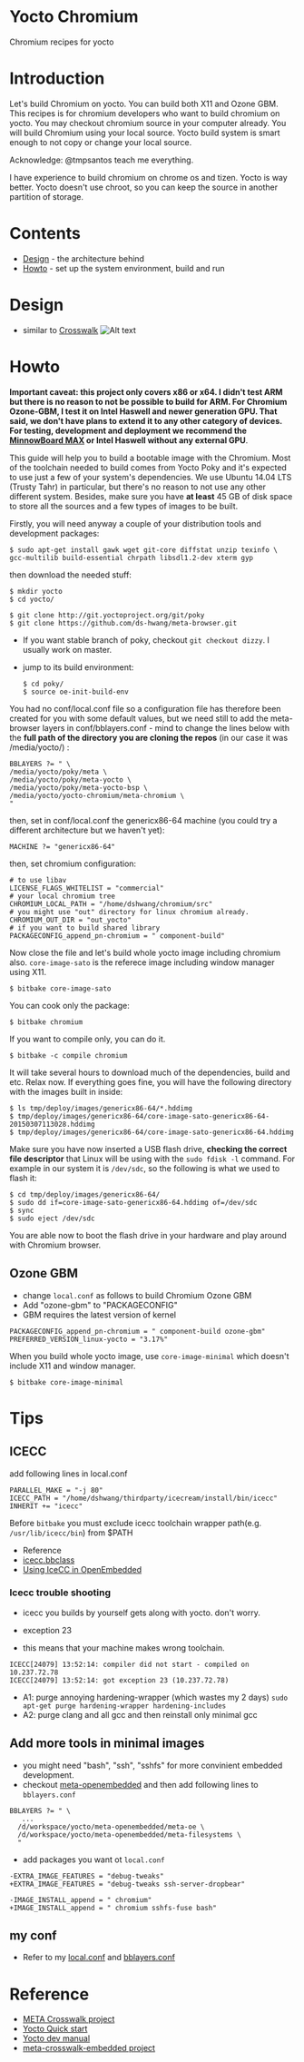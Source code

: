 # Yocto Chromium
Chromium recipes for yocto

# Introduction

Let's build Chromium on yocto. You can build both X11 and Ozone GBM. This recipes is for chromium developers who want to build chromium on yocto. You may checkout chromium source in your computer already. You will build Chromium using your local source. Yocto build system is smart enough to not copy or change your local source.

Acknowledge: @tmpsantos teach me everything.

I have experience to build chromium on chrome os and tizen. Yocto is way better. Yocto doesn't use chroot, so you can keep the source in another partition of storage. 

# Contents

  - [Design](#design) - the architecture behind
  - [Howto](#howto) - set up the system environment, build and run

# Design

* similar to [Crosswalk](https://github.com/crosswalk-project/crosswalk)
![Alt text](https://raw.github.com/tiagovignatti/misc/master/yoctocrosswalkembedded-arch.png "Embedded Crosswalk Project architecture overview")

# Howto

**Important caveat: this project only covers x86 or x64. I didn't test ARM
but there is no reason to not be possible to build for ARM.
For Chromium Ozone-GBM, I test it on Intel Haswell and newer generation GPU. That said, we don't have plans to extend it to any other category of
devices. For testing, development and deployment we recommend the [MinnowBoard MAX](http://www.minnowboard.org/meet-minnowboard-max/) or Intel Haswell without any external GPU**.

This guide will help you to build a bootable image with the Chromium. Most of
the toolchain needed to build comes from Yocto Poky and it's expected to use
just a few of your system's dependencies. We use Ubuntu 14.04 LTS (Trusty
Tahr) in particular, but there's no reason to not use any other different
system. Besides, make sure you have **at least** 45 GB of disk space to store
all the sources and a few types of images to be built.

Firstly, you will need anyway a couple of your distribution tools and
development packages:

  ```
  $ sudo apt-get install gawk wget git-core diffstat unzip texinfo \
gcc-multilib build-essential chrpath libsdl1.2-dev xterm gyp
  ```

then download the needed stuff:

  ```
  $ mkdir yocto
  $ cd yocto/

  $ git clone http://git.yoctoproject.org/git/poky
  $ git clone https://github.com/ds-hwang/meta-browser.git
  ```

* If you want stable branch of poky, checkout `git checkout dizzy`. I usually work on master.
* jump to its build environment:

  ```
  $ cd poky/
  $ source oe-init-build-env

  ```

You had no conf/local.conf file so a configuration file has therefore been
created for you with some default values, but we need still to add the
meta-browser layers in conf/bblayers.conf - mind to change
the lines below with the **full path of the directory you are cloning the
repos** (in our case it was /media/yocto/) :

  ```
BBLAYERS ?= " \
  /media/yocto/poky/meta \
  /media/yocto/poky/meta-yocto \
  /media/yocto/poky/meta-yocto-bsp \
  /media/yocto/yocto-chromium/meta-chromium \
  "
  ```

then, set in conf/local.conf the genericx86-64 machine (you could try a
different architecture but we haven't yet):

  ```
MACHINE ?= "genericx86-64"
  ```

then, set chromium configuration:

  ```
# to use libav
LICENSE_FLAGS_WHITELIST = "commercial"
# your local chromium tree
CHROMIUM_LOCAL_PATH = "/home/dshwang/chromium/src"
# you might use "out" directory for linux chromium already.
CHROMIUM_OUT_DIR = "out_yocto"
# if you want to build shared library
PACKAGECONFIG_append_pn-chromium = " component-build"
  ```

Now close the file and let's build whole yocto image including chromium also. `core-image-sato` is the referece image including window manager using X11.
  ```
  $ bitbake core-image-sato
  ```

You can cook only the package: 

  ```
  $ bitbake chromium
  ```  

If you want to compile only, you can do it.
  ```
  $ bitbake -c compile chromium
  ```


It will take several hours to download much of the dependencies, build and
etc. Relax now. If everything goes fine, you will have the following directory
with the images built in inside:
  ```
  $ ls tmp/deploy/images/genericx86-64/*.hddimg
  $ tmp/deploy/images/genericx86-64/core-image-sato-genericx86-64-20150307113028.hddimg
  $ tmp/deploy/images/genericx86-64/core-image-sato-genericx86-64.hddimg
  ```

Make sure you have now inserted a USB flash drive, **checking the correct file
descriptor** that Linux will be using with the `sudo fdisk -l` command. For
example in our system it is ```/dev/sdc```, so the following is what we used to
flash it:
  ```
  $ cd tmp/deploy/images/genericx86-64/
  $ sudo dd if=core-image-sato-genericx86-64.hddimg of=/dev/sdc
  $ sync 
  $ sudo eject /dev/sdc
  ```

You are able now to boot the flash drive in your hardware and play around with
Chromium browser.

## Ozone GBM
* change `local.conf` as follows to build Chromium Ozone GBM
 * Add "ozone-gbm" to "PACKAGECONFIG"
 * GBM requires the latest version of kernel
```
PACKAGECONFIG_append_pn-chromium = " component-build ozone-gbm"
PREFERRED_VERSION_linux-yocto = "3.17%"
```

When you build whole yocto image, use `core-image-minimal` which doesn't include X11 and window manager.
  ```
  $ bitbake core-image-minimal
  ```


# Tips
## ICECC
add following lines in local.conf
```
PARALLEL_MAKE = "-j 80"
ICECC_PATH = "/home/dshwang/thirdparty/icecream/install/bin/icecc"
INHERIT += "icecc"
```

Before `bitbake` you must exclude icecc toolchain wrapper path(e.g. `/usr/lib/icecc/bin`) from $PATH
* Reference
 * [icecc.bbclass](http://git.yoctoproject.org/cgit.cgi/poky/plain/meta/classes/icecc.bbclass)
 * [Using IceCC in OpenEmbedded](http://www.openembedded.org/wiki/Using_IceCC)


### Icecc trouble shooting
* icecc you builds by yourself gets along with yocto. don't worry.

* exception 23
 * this means that your machine makes wrong toolchain.
```
ICECC[24079] 13:52:14: compiler did not start - compiled on 10.237.72.78
ICECC[24079] 13:52:14: got exception 23 (10.237.72.78) 
```

 * A1: purge annoying hardening-wrapper (which wastes my 2 days) `sudo apt-get purge hardening-wrapper hardening-includes`
 * A2: purge clang and all gcc and then reinstall only minimal gcc

## Add more tools in minimal images
* you might need "bash", "ssh", "sshfs" for more convinient embedded development.
 * checkout [meta-openembedded](git://git.openembedded.org/meta-openembedded) and then add following lines to `bblayers.conf`
```
BBLAYERS ?= " \
   ...
  /d/workspace/yocto/meta-openembedded/meta-oe \
  /d/workspace/yocto/meta-openembedded/meta-filesystems \
  "
```

 * add packages you want ot `local.conf`
```
-EXTRA_IMAGE_FEATURES = "debug-tweaks"
+EXTRA_IMAGE_FEATURES = "debug-tweaks ssh-server-dropbear"

-IMAGE_INSTALL_append = " chromium"
+IMAGE_INSTALL_append = " chromium sshfs-fuse bash"

```

## my conf
* Refer to my [local.conf](reference_conf/local.conf) and [bblayers.conf](reference_conf/bblayers.conf)

# Reference
* [META Crosswalk project](https://github.com/otcshare/meta-crosswalk-embedded)
* [Yocto Quick start](http://www.yoctoproject.org/docs/latest/yocto-project-qs/yocto-project-qs.html)
* [Yocto dev manual](http://www.yoctoproject.org/docs/1.6/dev-manual/dev-manual.html)
* [meta-crosswalk-embedded project](https://github.com/otcshare/meta-crosswalk-embedded)